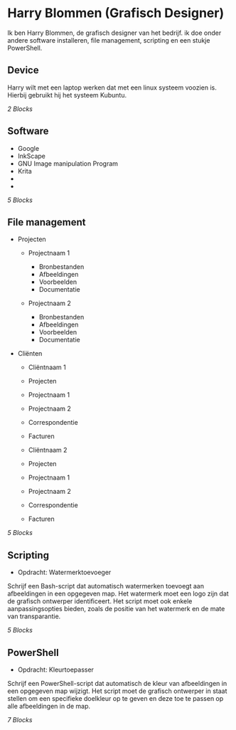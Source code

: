# Harry Blommen (Grafisch Designer)
Ik ben Harry Blommen, de grafisch designer van het bedrijf. ik doe onder andere software installeren, file management, scripting en een stukje PowerShell.


## Device
Harry wilt met een laptop werken dat met een linux systeem voozien is.
Hierbij gebruikt hij het systeem Kubuntu. 

_2 Blocks_

## Software
* Google 
* InkScape
* GNU Image manipulation Program
* Krita 
*  
*  
 







_5 Blocks_

## File management 
* Projecten
  * Projectnaam 1
    * Bronbestanden
    * Afbeeldingen
    * Voorbeelden
    * Documentatie

  * Projectnaam 2
    * Bronbestanden
    * Afbeeldingen
    * Voorbeelden
    * Documentatie

* Cliënten
   * Cliëntnaam 1
   *  Projecten
    * Projectnaam 1
    * Projectnaam 2

    * Correspondentie
    * Facturen

  * Cliëntnaam 2
  *  Projecten
    * Projectnaam 1
    * Projectnaam 2

    * Correspondentie
    * Facturen




_5 Blocks_

## Scripting
* Opdracht: Watermerktoevoeger

Schrijf een Bash-script dat automatisch watermerken toevoegt aan afbeeldingen in een opgegeven map. Het watermerk moet een logo zijn dat de grafisch ontwerper identificeert. Het script moet ook enkele aanpassingsopties bieden, zoals de positie van het watermerk en de mate van transparantie.

_5 Blocks_

## PowerShell
* Opdracht: Kleurtoepasser

Schrijf een PowerShell-script dat automatisch de kleur van afbeeldingen in een opgegeven map wijzigt. Het script moet de grafisch ontwerper in staat stellen om een specifieke doelkleur op te geven en deze toe te passen op alle afbeeldingen in de map.

_7 Blocks_